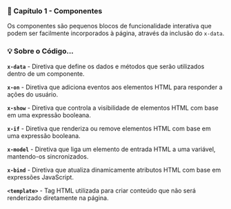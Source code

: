 ### 📘 Capítulo 1 - Componentes

Os componentes são pequenos blocos de funcionalidade interativa que podem ser facilmente incorporados à página, através da inclusão do `x-data`.

### 💡 Sobre o Código...

**`x-data`** - Diretiva que define os dados e métodos que serão utilizados dentro de um componente.

**`x-on`** - Diretiva que adiciona eventos aos elementos HTML para responder a ações do usuário.

**`x-show`** - Diretiva que controla a visibilidade de elementos HTML com base em uma expressão booleana.

**`x-if`** - Diretiva que renderiza ou remove elementos HTML com base em uma expressão booleana.

**`x-model`** - Diretiva que liga um elemento de entrada HTML a uma variável, mantendo-os sincronizados.

**`x-bind`** - Diretiva que atualiza dinamicamente atributos HTML com base em expressões JavaScript.

**`<template>`** - Tag HTML utilizada para criar conteúdo que não será renderizado diretamente na página.